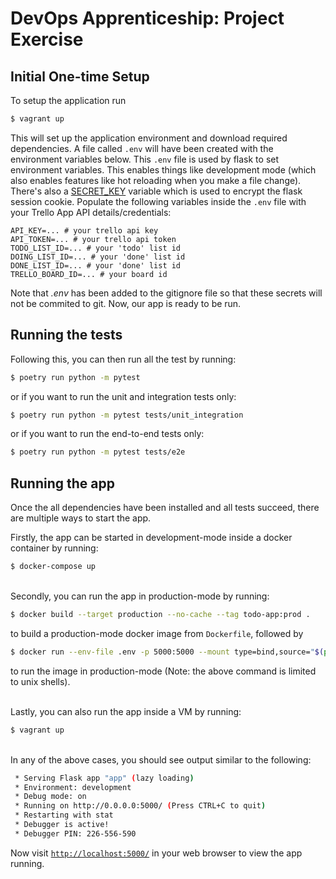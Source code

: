 # DevOps Apprenticeship: Project Exercise

## Initial One-time Setup

To setup the application run 
```bash
$ vagrant up
```
This will set up the application environment and download required dependencies. A file called `.env` will have been created with the environment variables below. This `.env` file is used by flask to set environment variables. This enables things like development mode (which also enables features like hot reloading when you make a file change). There's also a [SECRET_KEY](https://flask.palletsprojects.com/en/1.1.x/config/#SECRET_KEY) variable which is used to encrypt the flask session cookie. Populate the following variables inside the `.env` file with your Trello App API details/credentials:
```
API_KEY=... # your trello api key
API_TOKEN=... # your trello api token
TODO_LIST_ID=... # your 'todo' list id
DOING_LIST_ID=... # your 'done' list id
DONE_LIST_ID=... # your 'done' list id
TRELLO_BOARD_ID=... # your board id
```
Note that *.env* has been added to the gitignore file so that these secrets will not be commited to git.
Now, our app is ready to be run.

## Running the tests

Following this, you can then run all the test by running:
```bash
$ poetry run python -m pytest
```
or if you want to run the unit and integration tests only:
```bash
$ poetry run python -m pytest tests/unit_integration
```
or if you want to run the end-to-end tests only:
```bash
$ poetry run python -m pytest tests/e2e
```
## Running the app

Once the all dependencies have been installed and all tests succeed, there are multiple ways to start the app.

Firstly, the app can be started in development-mode inside a docker container by running:
```bash
$ docker-compose up
```

\
Secondly, you can run the app in production-mode by running:
```bash
$ docker build --target production --no-cache --tag todo-app:prod .
```
to build a production-mode docker image from ```Dockerfile```, followed by
```bash
$ docker run --env-file .env -p 5000:5000 --mount type=bind,source="$(pwd)",target=/DevOps-Course-Starter todo-app:prod
```
to run the image in production-mode (Note: the above command is limited to unix shells).

\
Lastly, you can also run the app inside a VM by running:
```bash
$ vagrant up
```

\
In any of the above cases, you should see output similar to the following:
```bash
 * Serving Flask app "app" (lazy loading)
 * Environment: development
 * Debug mode: on
 * Running on http://0.0.0.0:5000/ (Press CTRL+C to quit)
 * Restarting with stat
 * Debugger is active!
 * Debugger PIN: 226-556-590
```
Now visit [`http://localhost:5000/`](http://localhost:5000/) in your web browser to view the app running.
